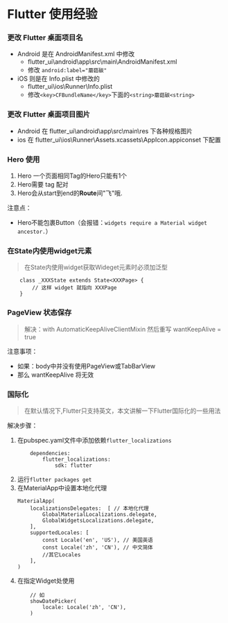 # Flutter 使用经验

### 更改 Flutter 桌面项目名

* Android 是在 AndroidManifest.xml 中修改
  * flutter_ui\android\app\src\main\AndroidManifest.xml
  * 修改 `android:label="蘑菇碳"`
* iOS 则是在 Info.plist 中修改的
  * flutter_ui\ios\Runner\Info.plist
  * 修改`<key>CFBundleName</key>`下面的`<string>蘑菇碳<string>`

### 更改 Flutter 桌面项目图片

* Android 在 flutter_ui\android\app\src\main\res 下各种规格图片
* ios 在 flutter_ui\ios\Runner\Assets.xcassets\AppIcon.appiconset 下配置

### Hero 使用

1. Hero 一个页面相同Tag的Hero只能有1个
2. Hero需要 tag 配对
4. Hero会从start到end的**Route**间"飞"哦.

注意点：
* Hero不能包裹Button（会报错：`widgets require a Material widget ancestor.`）


### 在State内使用widget元素

> 在State内使用widget获取Wideget元素时必须加泛型

```
    class _XXXState extends State<XXXPage> {
        // 这样 widget 就指向 XXXPage 
    }
```

### PageView 状态保存

> 解决：with AutomaticKeepAliveClientMixin 然后重写 wantKeepAlive = true

注意事项：
* 如果：body中并没有使用PageView或TabBarView
* 那么 wantKeepAlive 将无效

### 国际化

> 在默认情况下,Flutter只支持英文，本文讲解一下Flutter国际化的一些用法

解决步骤：
1. 在pubspec.yaml文件中添加依赖`flutter_localizations`
    ```
        dependencies:
            flutter_localizations:
                sdk: flutter
    ```
2. 运行`flutter packages get`
3. 在MaterialApp中设置本地化代理
    ```
    MaterialApp(
        localizationsDelegates:  [ // 本地化代理
            GlobalMaterialLocalizations.delegate,
            GlobalWidgetsLocalizations.delegate,
        ],
        supportedLocales: [
            const Locale('en', 'US'), // 美国英语
            const Locale('zh', 'CN'), // 中文简体
            //其它Locales
        ],
    )
    ```
4. 在指定Widget处使用
    ```
        // 如
        showDatePicker(
            locale: Locale('zh', 'CN'),
        )
    ```



